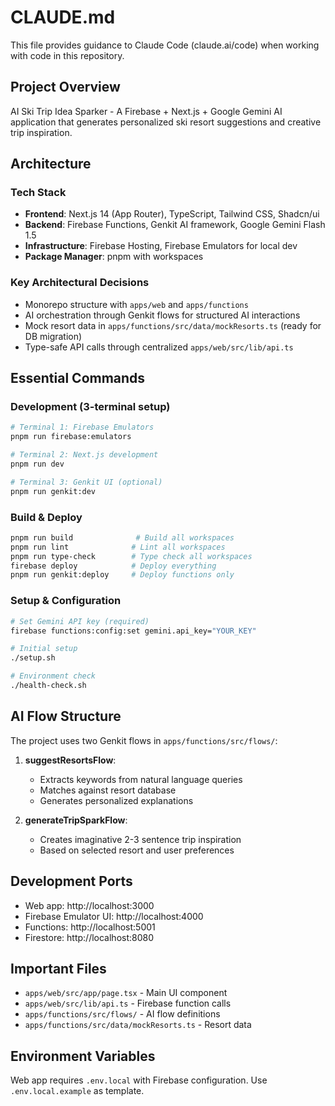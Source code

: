 # CLAUDE.md

This file provides guidance to Claude Code (claude.ai/code) when working with code in this repository.

## Project Overview

AI Ski Trip Idea Sparker - A Firebase + Next.js + Google Gemini AI application that generates personalized ski resort suggestions and creative trip inspiration.

## Architecture

### Tech Stack
- **Frontend**: Next.js 14 (App Router), TypeScript, Tailwind CSS, Shadcn/ui
- **Backend**: Firebase Functions, Genkit AI framework, Google Gemini Flash 1.5
- **Infrastructure**: Firebase Hosting, Firebase Emulators for local dev
- **Package Manager**: pnpm with workspaces

### Key Architectural Decisions
- Monorepo structure with `apps/web` and `apps/functions`
- AI orchestration through Genkit flows for structured AI interactions
- Mock resort data in `apps/functions/src/data/mockResorts.ts` (ready for DB migration)
- Type-safe API calls through centralized `apps/web/src/lib/api.ts`

## Essential Commands

### Development (3-terminal setup)
```bash
# Terminal 1: Firebase Emulators
pnpm run firebase:emulators

# Terminal 2: Next.js development
pnpm run dev

# Terminal 3: Genkit UI (optional)
pnpm run genkit:dev
```

### Build & Deploy
```bash
pnpm run build              # Build all workspaces
pnpm run lint              # Lint all workspaces
pnpm run type-check        # Type check all workspaces
firebase deploy            # Deploy everything
pnpm run genkit:deploy     # Deploy functions only
```

### Setup & Configuration
```bash
# Set Gemini API key (required)
firebase functions:config:set gemini.api_key="YOUR_KEY"

# Initial setup
./setup.sh

# Environment check
./health-check.sh
```

## AI Flow Structure

The project uses two Genkit flows in `apps/functions/src/flows/`:

1. **suggestResortsFlow**: 
   - Extracts keywords from natural language queries
   - Matches against resort database
   - Generates personalized explanations

2. **generateTripSparkFlow**:
   - Creates imaginative 2-3 sentence trip inspiration
   - Based on selected resort and user preferences

## Development Ports
- Web app: http://localhost:3000
- Firebase Emulator UI: http://localhost:4000
- Functions: http://localhost:5001
- Firestore: http://localhost:8080

## Important Files
- `apps/web/src/app/page.tsx` - Main UI component
- `apps/web/src/lib/api.ts` - Firebase function calls
- `apps/functions/src/flows/` - AI flow definitions
- `apps/functions/src/data/mockResorts.ts` - Resort data

## Environment Variables
Web app requires `.env.local` with Firebase configuration. Use `.env.local.example` as template.